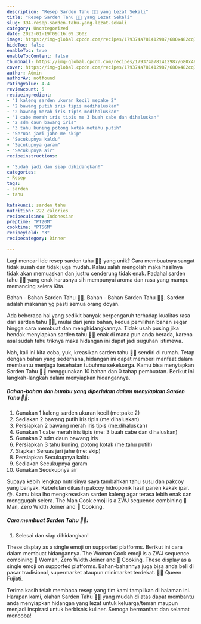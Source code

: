 ```yaml
---
description: "Resep Sarden Tahu 👩‍🍳 yang Lezat Sekali"
title: "Resep Sarden Tahu 👩‍🍳 yang Lezat Sekali"
slug: 394-resep-sarden-tahu-yang-lezat-sekali
category: Uncategorized
date: 2023-01-19T09:16:09.360Z
image: https://img-global.cpcdn.com/recipes/179374a781412987/680x482cq70/sarden-tahu-foto-resep-utama.jpg
hideToc: false
enableToc: true
enableTocContent: false
thumbnail: https://img-global.cpcdn.com/recipes/179374a781412987/680x482cq70/sarden-tahu-foto-resep-utama.jpg
cover: https://img-global.cpcdn.com/recipes/179374a781412987/680x482cq70/sarden-tahu-foto-resep-utama.jpg
author: Admin
authorAv: notfound
ratingvalue: 4.4
reviewcount: 5
recipeingredient:
- "1 kaleng sarden ukuran kecil mepake 2"
- "2 bawang putih iris tipis medihaluskan"
- "2 bawang merah iris tipis medihaluskan"
- "1 cabe merah iris tipis me 3 buah cabe dan dihaluskan"
- "2 sdm daun bawang iris"
- "3 tahu kuning potong kotak metahu putih"
- "Seruas jari jahe me skip"
- "Secukupnya kaldu"
- "Secukupnya garam"
- "Secukupnya air"
recipeinstructions:

- "Sudah jadi dan siap dihidangkan!"
categories:
- Resep
tags:
- sarden
- tahu

katakunci: sarden tahu 
nutrition: 222 calories
recipecuisine: Indonesian
preptime: "PT20M"
cooktime: "PT56M"
recipeyield: "3"
recipecategory: Dinner

---
```





Lagi mencari ide resep sarden tahu 👩‍🍳 yang unik? Cara membuatnya sangat tidak susah dan tidak juga mudah. Kalau salah mengolah maka hasilnya tidak akan memuaskan dan justru cenderung tidak enak. Padahal sarden tahu 👩‍🍳 yang enak harusnya sih mempunyai aroma dan rasa yang mampu memancing selera Kita.





Bahan - Bahan Sarden Tahu 👩‍🍳. Bahan - Bahan Sarden Tahu 👩‍🍳. Sarden adalah makanan yg pasti semua orang doyan.

Ada beberapa hal yang sedikit banyak berpengaruh terhadap kualitas rasa dari sarden tahu 👩‍🍳, mulai dari jenis bahan, kedua pemilihan bahan segar hingga cara membuat dan menghidangkannya. Tidak usah pusing jika hendak menyiapkan sarden tahu 👩‍🍳 enak di mana pun anda berada, karena asal sudah tahu triknya maka hidangan ini dapat jadi suguhan istimewa.






Nah, kali ini kita coba, yuk, kreasikan sarden tahu 👩‍🍳 sendiri di rumah. Tetap dengan bahan yang sederhana, hidangan ini dapat memberi manfaat dalam membantu menjaga kesehatan tubuhmu sekeluarga. Kamu bisa menyiapkan Sarden Tahu 👩‍🍳 menggunakan 10 bahan dan 0 tahap pembuatan. Berikut ini langkah-langkah dalam menyiapkan hidangannya.

<!--inarticleads1-->

##### Bahan-bahan dan bumbu yang diperlukan dalam menyiapkan Sarden Tahu 👩‍🍳:

1. Gunakan 1 kaleng sarden ukuran kecil (me:pake 2)
1. Sediakan 2 bawang putih iris tipis (me:dihaluskan)
1. Persiapkan 2 bawang merah iris tipis (me:dihaluskan)
1. Gunakan 1 cabe merah iris tipis (me: 3 buah cabe dan dihaluskan)
1. Gunakan 2 sdm daun bawang iris
1. Persiapkan 3 tahu kuning, potong kotak (me:tahu putih)
1. Siapkan Seruas jari jahe (me: skip)
1. Persiapkan Secukupnya kaldu
1. Sediakan Secukupnya garam
1. Gunakan Secukupnya air


Supaya kebih lengkap nutrisinya saya tambahkan tahu susu dan pakcoy yang banyak. Kebetulan dikasih pakcoy hidroponik hasil panen kakak ipar. 😘. Kamu bisa lho mengkreasikan sarden kaleng agar terasa lebih enak dan menggugah selera. The Man Cook emoji is a ZWJ sequence combining 👨 Man, Zero Width Joiner and 🍳 Cooking. 

<!--inarticleads2-->

##### Cara membuat Sarden Tahu 👩‍🍳:


1. Selesai dan siap dihidangkan!

These display as a single emoji on supported platforms. Berikut ini cara dalam membuat hidangannya. The Woman Cook emoji is a ZWJ sequence combining 👩 Woman, Zero Width Joiner and 🍳 Cooking. These display as a single emoji on supported platforms. Bahan-bahannya juga bisa anda beli di pasar tradisional, supermarket ataupun minimarket terdekat. 👩‍🍳 Queen Fujiati. 

Terima kasih telah membaca resep yang tim kami tampilkan di halaman ini. Harapan kami, olahan Sarden Tahu 👩‍🍳 yang mudah di atas dapat membantu anda menyiapkan hidangan yang lezat untuk keluarga/teman maupun menjadi inspirasi untuk berbisnis kuliner. Semoga bermanfaat dan selamat mencoba!
